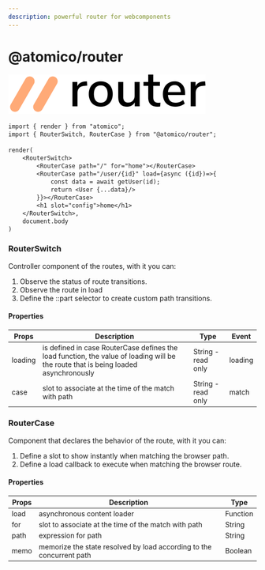 ```yaml
---
description: powerful router for webcomponents
---
```


# @atomico/router

![](../.gitbook/assets/atomico-router.svg)

```tsx
import { render } from "atomico";
import { RouterSwitch, RouterCase } from "@atomico/router";

render(
    <RouterSwitch>
        <RouterCase path="/" for="home"></RouterCase>
        <RouterCase path="/user/{id}" load={async ({id})=>{
            const data = await getUser(id);
            return <User {...data}/>
        }}></RouterCase>
        <h1 slot="config">home</h1>
    </RouterSwitch>,
    document.body
)
```

### RouterSwitch

Controller component of the routes, with it you can:

1. Observe the status of route transitions.
2. Observe the route in load&#x20;
3. Define the ::part selector to create custom path transitions.

#### Properties

| Props   | Description                                                                                                                          | Type               | Event   |
| ------- | ------------------------------------------------------------------------------------------------------------------------------------ | ------------------ | ------- |
| loading | is defined in case RouterCase defines the load function,  the value of loading will be the route that is being loaded asynchronously | String - read only | loading |
| case    | slot to associate at the time of the match with path                                                                                 | String - read only | match   |

### RouterCase

Component that declares the behavior of the route, with it you can:

1. Define a slot to show instantly when matching the browser path.
2. Define a load callback to execute when matching the browser route.

#### Properties

| Props | Description                                                          | Type     |
| ----- | -------------------------------------------------------------------- | -------- |
| load  | asynchronous content loader                                          | Function |
| for   | slot to associate at the time of the match with path                 | String   |
| path  | expression for path                                                  | String   |
| memo  | memorize the state resolved by load according to the concurrent path | Boolean  |
